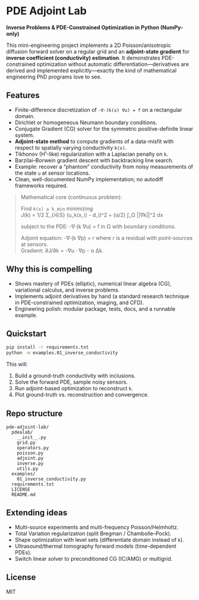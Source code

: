 # PDE Adjoint Lab
**Inverse Problems & PDE-Constrained Optimization in Python (NumPy-only)**

This mini-engineering project implements a 2D Poisson/anisotropic diffusion forward solver on a regular grid and an **adjoint-state gradient** for **inverse coefficient (conductivity) estimation**. It demonstrates PDE-constrained optimization without automatic differentiation—derivatives are derived and implemented explicitly—exactly the kind of mathematical engineering PhD programs love to see.

## Features
- Finite-difference discretization of `-∇·(k(x) ∇u) = f` on a rectangular domain.
- Dirichlet or homogeneous Neumann boundary conditions.
- Conjugate Gradient (CG) solver for the symmetric positive-definite linear system.
- **Adjoint-state method** to compute gradients of a data-misfit with respect to spatially varying conductivity `k(x)`.
- Tikhonov (H¹-like) regularization with a Laplacian penalty on `k`.
- Barzilai–Borwein gradient descent with backtracking line search.
- Example: recover a “phantom” conductivity from noisy measurements of the state `u` at sensor locations.
- Clean, well-documented NumPy implementation; no autodiff frameworks required.

> Mathematical core (continuous problem):
>
> Find `k(x) ≥ k_min` minimizing  
> J(k) = 1/2 Σ_{i∈S} (u_k(x_i) - d_i)^2 + (α/2) ∫_Ω ||∇k||^2 dx
>
> subject to the PDE:  -∇·(k ∇u) = f  in Ω with boundary conditions.
>
> Adjoint equation:  -∇·(k ∇p) = r  where  r  is a residual with point-sources at sensors.  
> Gradient:  ∂J/∂k = -∇u · ∇p - α Δk.

## Why this is compelling
- Shows mastery of PDEs (elliptic), numerical linear algebra (CG), variational calculus, and inverse problems.
- Implements adjoint derivatives by hand (a standard research technique in PDE-constrained optimization, imaging, and CFD).
- Engineering polish: modular package, tests, docs, and a runnable example.

## Quickstart
```bash
pip install -r requirements.txt
python -m examples.01_inverse_conductivity
```
This will:
1. Build a ground-truth conductivity with inclusions.
2. Solve the forward PDE, sample noisy sensors.
3. Run adjoint-based optimization to reconstruct `k`.
4. Plot ground-truth vs. reconstruction and convergence.

## Repo structure
```
pde-adjoint-lab/
  pdealab/
    __init__.py
    grid.py
    operators.py
    poisson.py
    adjoint.py
    inverse.py
    utils.py
  examples/
    01_inverse_conductivity.py
  requirements.txt
  LICENSE
  README.md
```

## Extending ideas
- Multi-source experiments and multi-frequency Poisson/Helmholtz.
- Total Variation regularization (split Bregman / Chambolle–Pock).
- Shape optimization with level sets (differentiate domain instead of `k`).
- Ultrasound/thermal tomography forward models (time-dependent PDEs).
- Switch linear solver to preconditioned CG (IC/AMG) or multigrid.

## License
MIT
